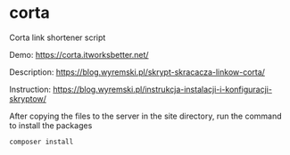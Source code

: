 # corta
Corta link shortener script

Demo: https://corta.itworksbetter.net/

Description: https://blog.wyremski.pl/skrypt-skracacza-linkow-corta/

Instruction: https://blog.wyremski.pl/instrukcja-instalacji-i-konfiguracji-skryptow/

After copying the files to the server in the site directory, run the command to install the packages
```
composer install
```
